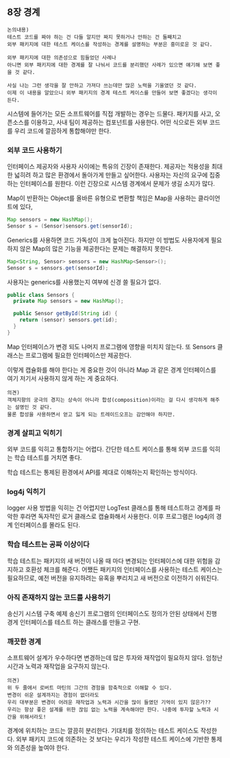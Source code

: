 ## 8장 경계

```
논의내용)
테스트 코드를 짜야 하는 건 다들 알지만 짜지 못하거나 안하는 건 둘째치고
외부 패키지에 대한 테스트 케이스를 작성하는 경계를 설명하는 부분은 흥미로운 것 같다.

외부 패키지에 대한 의존성으로 힘들었던 사례나
아니면 외부 패키지에 대한 경계를 잘 나눠서 코드를 분리했던 사례가 있으면 얘기해 보면 좋을 것 같다.

사실 나는 그런 생각을 잘 안하고 가져다 쓰는데만 많은 노력을 기울였던 것 같다.
이제 이 내용을 알았으니 외부 패키지의 경계 테스트 케이스를 만들어 보면 좋겠다는 생각이 든다. 
```

시스템에 들어가는 모든 소프트웨어를 직접 개발하는 경우는 드물다.
패키지를 사고, 오픈소스를 이용하고, 사내 팀이 제공하는 컴포넌트를 사용한다.
어떤 식으로든 외부 코드를 우리 코드에 깔끔하게 통합해야만 한다.

### 외부 코드 사용하기

인터페이스 제공자와 사용자 사이에는 특유의 긴장이 존재한다.
제공자는 적용성을 최대한 넓히려 하고 많은 환경에서 돌아가게 만들고 싶어한다.
사용자는 자신의 요구에 집중하는 인터페이스를 원한다.
이런 긴장으로 시스템 경계에서 문제가 생길 소지가 많다.

Map이 반환하는 Object를 올바른 유형으로 변환할 책임은 Map을 사용하는 클라이언트에 있다,

``` java
Map sensors = new HashMap();
Sensor s = (Sensor)sensors.get(sensorId);
```

Generics를 사용하면 코드 가독성이 크게 높아진다.
하지만 이 방법도 사용자에게 필요하지 않은 Map의 많은 기능을 제공한다는 문제는 해결하지 못한다.

``` java
Map<String, Sensor> sensors = new HashMap<Sensor>();
Sensor s = sensors.get(sensorId);
```

사용자는 generics를 사용했는지 여부에 신경 쓸 필요가 없다.

``` java
public class Sensors {
  private Map sensors = new HashMap();

  public Sensor getById(String id) {
    return (sensor) sensors.get(id);
  }
}
```

Map 인터페이스가 변경 되도 나머지 프로그램에 영향을 미치지 않는다.
또 Sensors 클래스는 프로그램에 필요한 인터페이스만 제공한다.

이렇게 캡슐화를 해야 한다는 게 중요한 것이 아니라
Map 과 같은 경계 인터페이스를 여기 저기서 사용하지 않게 하는 게 중요하다.

```
의견)
객체지향의 궁극의 경지는 상속이 아니라 합성(composition)이라는 걸 다시 생각하게 해주는 설명인 것 같다.
물론 합성을 사용하면서 얻고 잃게 되는 트레이드오프는 감안해야 하지만.
```

### 경계 살피고 익히기

외부 코드를 익히고 통합하기는 어렵다.
간단한 테스트 케이스를 통해 외부 코드를 익히는 학습 테스트를 거치면 좋다.

학습 테스트는 통제된 환경에서 API를 제대로 이해하는지 확인하는 방식이다.

### log4j 익히기

logger 사용 방법을 익히는 건 어렵지만 LogTest 클래스를 통해 테스트하고 경계를 파악한 후라면
독자적인 로거 클래스로 캡슐화해서 사용한다.
이후 프로그램은 log4j의 경계 인터페이스를 몰라도 된다.

### 학습 테스트는 공짜 이상이다

학습 테스트는 패키지의 새 버전이 나올 때 마다 변경되는 인터페이스에 대한 위험을 감지하고 호환성 체크를 해준다.
어쨌든 패키지의 인터페이스를 사용하는 테스트 케이스는 필요하므로,
예전 버전을 유지하려는 유혹을 뿌리치고 새 버전으로 이전하기 쉬워진다.

### 아직 존재하지 않는 코드를 사용하기

송신기 시스템 구축 예제
송신기 프로그램의 인터페이스도 정의가 안된 상태에서 진행
경게 인터페이스를 테스트 하는 클래스를 만들고 구현.

### 깨끗한 경계

소프트웨어 설계가 우수하다면 변경하는데 많은 투자와 재작업이 필요하지 않다.
엄청난 시간과 노력과 재작업을 요구하지 않는다.

```
의견)
위 두 줄에서 로버트 마틴의 그간의 경험을 함축적으로 이해할 수 있다.
변경이 쉬운 설계까지는 경험이 없더라도
우리 대부분은 변경이 어려운 재작업과 노력과 시간을 많이 들였던 기억이 있지 않은가??
우리는 항상 좋은 설계를 위한 끊임 없는 노력을 계속해야만 한다. 나중에 투자할 노력과 시간을 위해서라도!
```

경계에 위치하는 코드는 깔끔히 분리한다.
기대치를 정의하는 테스트 케이스도 작성한다.
외부 패키지 코드에 의존하는 것 보다는 우리가 작성한 테스트 케이스에 기반한 통제와 의존성을 높여야 한다.